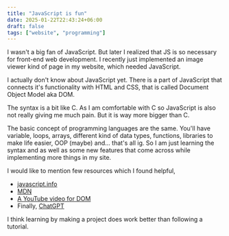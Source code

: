 ```yaml
---
title: "JavaScript is fun"
date: 2025-01-22T22:43:24+06:00
draft: false
tags: ["website", "programming"]
---
```


I wasn't a big fan of JavaScript. But later I realized that JS is so necessary for front-end web development. I recently just implemented an image viewer kind of page in my website, which needed JavaScript.

I actually don't know about JavaScript yet. There is a part of JavaScript
that connects it's functionality with HTML and CSS, that is called Document Object Model aka DOM.

The syntax is a bit like C. As I am comfortable with C so JavaScript is also not really giving me much pain. But it is way more bigger than C.

The basic concept of programming languages are the same. You'll have variable, loops, arrays, different kind of data types, functions, libraries to make life easier, OOP (maybe) and... that's all ig. So I am just learning the syntax and as well as some new features that come across while implementing more things in my site.


I would like to mention few resources which I found helpful,

- [javascript.info](https://javascript.info/)
- [MDN](https://developer.mozilla.org/en-US/docs/Web/JavaScript)
- [A YouTube video for DOM](https://youtu.be/5fb2aPlgoys)
- Finally, [ChatGPT](https://chatgpt.com)

I think learning by making a project does work better than following a tutorial. 
